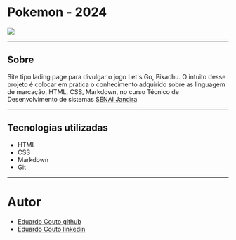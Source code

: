 # Pokemon - 2024

![](./img/screenshot.png)

---
## Sobre
Site tipo lading page para divulgar o jogo Let's Go, Pikachu.
O intuito desse projeto é colocar em prática o conhecimento adquirido sobre as linguagem de marcação, HTML, CSS, Markdown, no curso Técnico de Desenvolvimento de sistemas [SENAI Jandira](https://sp.senai.br/unidade/jandira/)

---
## Tecnologias utilizadas
- HTML
- CSS
- Markdown
- Git

---
# Autor
- [Eduardo Couto github](https://github.com/dashboard)
- [Eduardo Couto linkedin](https://www.linkedin.com/feed/?trk=onboarding-landing)